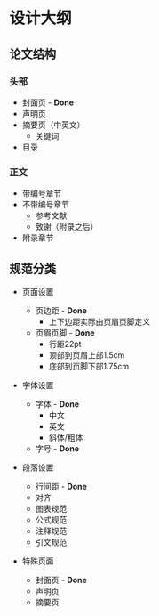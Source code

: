 # 设计大纲

## 论文结构

### 头部

- 封面页 - **Done**
- 声明页
- 摘要页（中英文）
  - 关键词
- 目录

### 正文

- 带编号章节
- 不带编号章节
  - 参考文献
  - 致谢（附录之后）
- 附录章节



## 规范分类

- 页面设置
  - 页边距 - **Done**
    - 上下边距实际由页眉页脚定义
  - 页眉页脚 - **Done**
    - 行距22pt
    - 顶部到页眉上部1.5cm
    - 底部到页脚下部1.75cm
- 字体设置
  - 字体 - **Done**
    - 中文
    - 英文
    - 斜体/粗体
  - 字号 - **Done**

- 段落设置
  - 行间距 - **Done**
  - 对齐
  - 图表规范
  - 公式规范
  - 注释规范
  - 引文规范
- 特殊页面
  - 封面页 - **Done**
  - 声明页
  - 摘要页